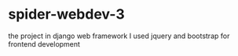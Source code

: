 # spider-webdev-3
the project in django web framework 
I used jquery and bootstrap for frontend development

 
